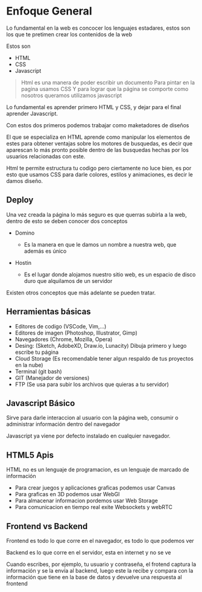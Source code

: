 # Enfoque General

Lo fundamental en la web es concocer los lenguajes estadares, estos son los que te pretimen crear los contenidos de la web

Estos son

* HTML
* CSS
* Javascript

> Html es una manera de poder escribir un documento
> Para pintar en la pagina usamos CSS
> Y para lograr que la página se comporte como nosotros queramos utilizamos javascript

Lo fundamental es aprender primero HTML y CSS, y dejar para el final aprender Javascript.

Con estos dos primeros podemos trabajar como maketadores de diseños

El que se especializa en HTML aprende como manipular los elementos de estes para obtener ventajas sobre los motores de busquedas, es decir que aparescan lo más pronto posible dentro de las busquedas hechas por los usuarios relacionadas con este.

Html te permite estructura tu codigo pero ciertamente no luce bien, es por esto que usamos CSS para darle colores, estilos y animaciones, es decir le damos diseño.


## Deploy 

Una vez creada la página lo más seguro es que querras subirla a la web, dentro de esto se deben conocer dos conceptos

* Domino
    * Es la manera en que le damos un nombre a nuestra web, que además es único

* Hostin
    * Es el lugar donde alojamos nuestro sitio web, es un espacio de disco duro que alquilamos de un servidor

Existen otros conceptos que más adelante se pueden tratar.

## Herramientas básicas

* Editores de codigo (VSCode, Vim,...)
* Editores de imagen (Photoshop, Illustrator, Gimp)
* Navegadores (Chrome, Mozilla, Opera)
* Desing: (Sketch, AdobeXD, Draw.io, Lunacity) Dibuja primero y luego escribe tu página
* Cloud Storage (Es recomendable tener algun respaldo de tus proyectos en la nube)
* Terminal (git bash)
* GIT (Manejador de versiones)
* FTP (Se usa para subir los archivos que quieras a tu servidor)

## Javascript Básico

Sirve para darle interaccion al usuario con la página web, consumir o administrar información dentro del navegador

Javascript ya viene por defecto instalado en cualquier navegador.


## HTML5 Apis

HTML no es un lenguaje de programacion, es un lenguaje de marcado de información

* Para crear juegos y aplicaciones graficas podemos usar Canvas
* Para graficas en 3D podemos usar WebGl
* Para almacenar informacion pordemos usar Web Storage
* Para comunicacion en tiempo real exite Websockets y webRTC


## Frontend vs Backend

Frontend es todo lo que corre en el navegador, es todo lo que podemos ver


Backend es lo que corre en el servidor, esta en internet y no se ve

Cuando escribes, por ejemplo, tu usuario y contraseña, el frotend captura la información y se la envía al backend, luego este la recibe y compara con la información que tiene en la base de datos y devuelve una respuesta al frontend




